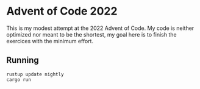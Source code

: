 # Advent of Code 2022
This is my modest attempt at the 2022 Advent of Code. 
My code is neither optimized nor meant to be the shortest, my goal here is to finish the exercices 
with the minimum effort.

## Running 
```
rustup update nightly
cargo run
```